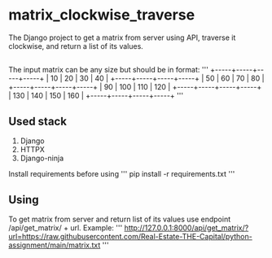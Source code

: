 # matrix_clockwise_traverse
The Django project to get a matrix from server using API, traverse it clockwise, and return a list of its values.

##
The input matrix can be any size but should be in format:
'''
+-----+-----+-----+-----+
|  10 |  20 |  30 |  40 |
+-----+-----+-----+-----+
|  50 |  60 |  70 |  80 |
+-----+-----+-----+-----+
|  90 | 100 | 110 | 120 |
+-----+-----+-----+-----+
| 130 | 140 | 150 | 160 |
+-----+-----+-----+-----+
'''

## Used stack
1. Django
2. HTTPX
3. Django-ninja

Install requirements before using
'''
pip install -r requirements.txt
'''

## Using
To get matrix from server and return list of its values use endpoint /api/get_matrix/ + url. Example:
'''
http://127.0.0.1:8000/api/get_matrix/?url=https://raw.githubusercontent.com/Real-Estate-THE-Capital/python-assignment/main/matrix.txt
'''


